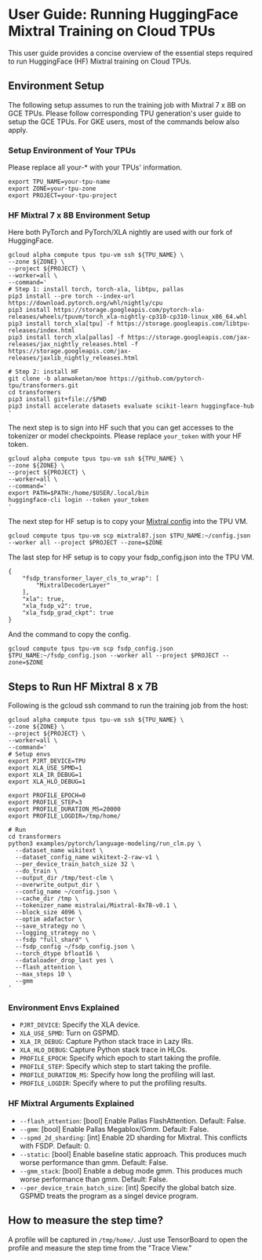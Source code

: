# User Guide: Running HuggingFace Mixtral Training on Cloud TPUs


This user guide provides a concise overview of the essential steps required to run HuggingFace (HF) Mixtral training on Cloud TPUs.


## Environment Setup

The following setup assumes to run the training job with Mixtral 7 x 8B on GCE TPUs. Please follow corresponding TPU generation's user guide to setup the GCE TPUs. For GKE users, most of the commands below also apply.

### Setup Environment of Your TPUs
Please replace all your-* with your TPUs' information.
```
export TPU_NAME=your-tpu-name
export ZONE=your-tpu-zone
export PROJECT=your-tpu-project
```

### HF Mixtral 7 x 8B Environment Setup

Here both PyTorch and PyTorch/XLA nightly are used with our fork of HuggingFace.
```
gcloud alpha compute tpus tpu-vm ssh ${TPU_NAME} \
--zone ${ZONE} \
--project ${PROJECT} \
--worker=all \
--command='
# Step 1: install torch, torch-xla, libtpu, pallas
pip3 install --pre torch --index-url https://download.pytorch.org/whl/nightly/cpu
pip3 install https://storage.googleapis.com/pytorch-xla-releases/wheels/tpuvm/torch_xla-nightly-cp310-cp310-linux_x86_64.whl
pip3 install torch_xla[tpu] -f https://storage.googleapis.com/libtpu-releases/index.html
pip3 install torch_xla[pallas] -f https://storage.googleapis.com/jax-releases/jax_nightly_releases.html -f https://storage.googleapis.com/jax-releases/jaxlib_nightly_releases.html

# Step 2: install HF
git clone -b alanwaketan/moe https://github.com/pytorch-tpu/transformers.git
cd transformers
pip3 install git+file://$PWD
pip3 install accelerate datasets evaluate scikit-learn huggingface-hub
'
```

The next step is to sign into HF such that you can get accesses to the tokenizer or model checkpoints. Please replace `your_token` with your HF token.
```
gcloud alpha compute tpus tpu-vm ssh ${TPU_NAME} \
--zone ${ZONE} \
--project ${PROJECT} \
--worker=all \
--command='
export PATH=$PATH:/home/$USER/.local/bin
huggingface-cli login --token your_token
'
```

The next step for HF setup is to copy your [Mixtral config](https://huggingface.co/mistralai/Mixtral-8x7B-v0.1) into the TPU VM.
```
gcloud compute tpus tpu-vm scp mixtral87.json $TPU_NAME:~/config.json --worker all --project $PROJECT --zone=$ZONE
```

The last step for HF setup is to copy your fsdp_config.json into the TPU VM.
```
{
    "fsdp_transformer_layer_cls_to_wrap": [
        "MixtralDecoderLayer"
    ],
    "xla": true,
    "xla_fsdp_v2": true,
    "xla_fsdp_grad_ckpt": true
}

```
And the command to copy the config.
```
gcloud compute tpus tpu-vm scp fsdp_config.json $TPU_NAME:~/fsdp_config.json --worker all --project $PROJECT --zone=$ZONE
```

## Steps to Run HF Mixtral 8 x 7B
Following is the gcloud ssh command to run the training job from the host:
```
gcloud alpha compute tpus tpu-vm ssh ${TPU_NAME} \
--zone ${ZONE} \
--project ${PROJECT} \
--worker=all \
--command='
# Setup envs
export PJRT_DEVICE=TPU
export XLA_USE_SPMD=1
export XLA_IR_DEBUG=1
export XLA_HLO_DEBUG=1

export PROFILE_EPOCH=0
export PROFILE_STEP=3
export PROFILE_DURATION_MS=20000
export PROFILE_LOGDIR=/tmp/home/

# Run
cd transformers
python3 examples/pytorch/language-modeling/run_clm.py \
  --dataset_name wikitext \
  --dataset_config_name wikitext-2-raw-v1 \
  --per_device_train_batch_size 32 \
  --do_train \
  --output_dir /tmp/test-clm \
  --overwrite_output_dir \
  --config_name ~/config.json \
  --cache_dir /tmp \
  --tokenizer_name mistralai/Mixtral-8x7B-v0.1 \
  --block_size 4096 \
  --optim adafactor \
  --save_strategy no \
  --logging_strategy no \
  --fsdp "full_shard" \
  --fsdp_config ~/fsdp_config.json \
  --torch_dtype bfloat16 \
  --dataloader_drop_last yes \
  --flash_attention \
  --max_steps 10 \
  --gmm
'
```


### Environment Envs Explained



*   `PJRT_DEVICE`: Specify the XLA device.
*   `XLA_USE_SPMD`: Turn on GSPMD.
*   `XLA_IR_DEBUG`: Capture Python stack trace in Lazy IRs.
*   `XLA_HLO_DEBUG`: Capture Python stack trace in HLOs.
*   `PROFILE_EPOCH`: Specify which epoch to start taking the profile.
*   `PROFILE_STEP`: Specify which step to start taking the profile.
*   `PROFILE_DURATION_MS`: Specify how long the profiling will last.
*   `PROFILE_LOGDIR`: Specify where to put the profiling results.


### HF Mixtral Arguments Explained



*   `--flash_attention`: [bool] Enable Pallas FlashAttention. Default: False.
*   `--gmm`: [bool] Enable Pallas Megablox/Gmm. Default: False.
*   `--spmd_2d_sharding`: [int] Enable 2D sharding for Mixtral. This conflicts with FSDP. Default: 0.
*   `--static`: [bool] Enable baseline static approach. This produces much worse performance than gmm. Default: False.
*   `--gmm_stack`: [bool] Enable a debug mode gmm. This produces much worse performance than gmm. Default: False.
*   `--per_device_train_batch_size`: [int] Specify the global batch size. GSPMD treats the program as a singel device program.

## How to measure the step time?
A profile will be captured in `/tmp/home/`. Just use TensorBoard to open the profile and measure the step time from the "Trace View."
